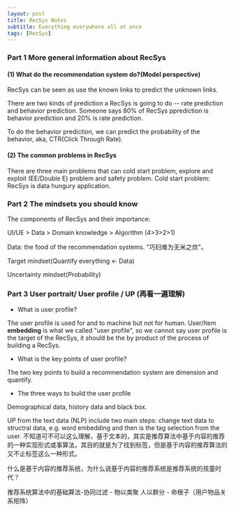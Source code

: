 ```yaml
---
layout: post
title: RecSys Notes
subtitle: Everything everywhere all at once
tags: [RecSys]
---
```


### Part 1 More general information about RecSys

#### (1) What do the recommendation system do?(Model perspective)

RecSys can be seen as use the known links to predict the unknown links.

There are two kinds of prediction a RecSys is going to do -- rate prediction and behavior prediction. Someone says 80% of RecSys pprediction is behavior prediction and 20% is rate prediction.

To do the behavior prediction, we can predict the probability of the behavior, aka, CTR(Click Through Rate).

#### (2) The common problems in RecSys  

There are three main problems that can cold start problem, explore and exploit (EE/Double E) problem and safety problem.
Cold start problem: RecSys is data hungury application.

### Part 2 The mindsets you should know

The components of RecSys and their importance: 

UI/UE > Data > Domain knowledge > Algorithm (4>3>2>1)

Data: the food of the recommendation systems. "巧妇难为无米之炊"。

Target mindset(Quantify everything <- Data)

Uncertainty mindset(Probability)

### Part 3 User portrait/ User profile / UP (再看一遍理解)

- What is user profile? 

The user profile is used for and to machine but not for human.
User/Item **embedding** is what we called "user profile", so we cannot say user profile is the target of the RecSys, it should be the by product of the process of building a RecSys.

- What is the key points of user profile?

The two key points to build a recommendation system are dimension and quantify.

- The three ways to build the user profile

Demographical data, history data and black box.

UP from the text data (NLP) include two main steps: change text data to structral data, e.g. word embedding and then is the tag selection from the user. 不知道可不可以这么理解，基于文本的，其实是推荐算法中基于内容的推荐的一种实现形式或事算法，其目的就是为了找到标签，但是基于内容的推荐算法的又不止标签这么一种形式。

什么是基于内容的推荐系统，为什么说基于内容的推荐系统是推荐系统的孩童时代？

推荐系统算法中的基础算法-协同过滤 - 物以类聚 人以群分 - 命根子（用户物品关系矩阵）


